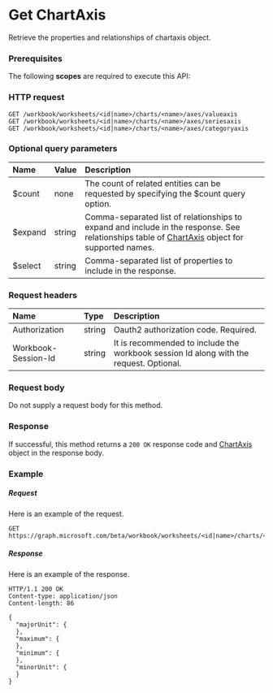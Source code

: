 # Get ChartAxis

Retrieve the properties and relationships of chartaxis object.
### Prerequisites
The following **scopes** are required to execute this API: 
### HTTP request
<!-- { "blockType": "ignored" } -->
```http
GET /workbook/worksheets/<id|name>/charts/<name>/axes/valueaxis
GET /workbook/worksheets/<id|name>/charts/<name>/axes/seriesaxis
GET /workbook/worksheets/<id|name>/charts/<name>/axes/categoryaxis
```
### Optional query parameters
|Name|Value|Description|
|:---------------|:--------|:-------|
|$count|none|The count of related entities can be requested by specifying the $count query option.|
|$expand|string|Comma-separated list of relationships to expand and include in the response. See relationships table of [ChartAxis](../resources/chartaxis.md) object for supported names. |
|$select|string|Comma-separated list of properties to include in the response.|

### Request headers
| Name       | Type | Description|
|:-----------|:------|:----------|
| Authorization  |string | Oauth2 authorization code. Required.| 
| Workbook-Session-Id  |string |It is recommended to include the workbook session Id along with the request. Optional.|

### Request body
Do not supply a request body for this method.
### Response
If successful, this method returns a `200 OK` response code and [ChartAxis](../resources/chartaxis.md) object in the response body.
### Example
##### Request
Here is an example of the request.
<!-- {
  "blockType": "request",
  "name": "get_chartaxis"
}-->
```http
GET https://graph.microsoft.com/beta/workbook/worksheets/<id|name>/charts/<name>/axes/valueaxis
```
##### Response
Here is an example of the response.
<!-- {
  "blockType": "response",
  "truncated": false,
  "@odata.type": "microsoft.graph.chartaxis"
} -->
```http
HTTP/1.1 200 OK
Content-type: application/json
Content-length: 86

{
  "majorUnit": {
  },
  "maximum": {
  },
  "minimum": {
  },
  "minorUnit": {
  }
}
```

<!-- uuid: 8fcb5dbc-d5aa-4681-8e31-b001d5168d79
2015-10-25 14:57:30 UTC -->
<!-- {
  "type": "#page.annotation",
  "description": "Get ChartAxis",
  "keywords": "",
  "section": "documentation",
  "tocPath": ""
}-->